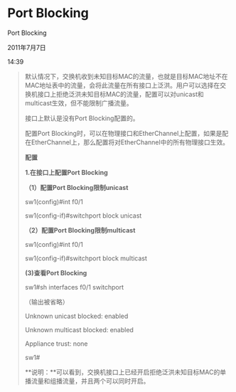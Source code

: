 # Port Blocking

Port Blocking

2011年7月7日

14:39

> 默认情况下，交换机收到未知目标MAC的流量，也就是目标MAC地址不在MAC地址表中的流量，会将此流量在所有接口上泛洪。用户可以选择在交换机接口上拒绝泛洪未知目标MAC的流量，配置可以对unicast和 multicast生效，但不能限制广播流量。
> 
> 
> 接口上默认是没有Port Blocking配置的。
> 
> 配置Port Blocking时，可以在物理接口和EtherChannel上配置，如果是配在EtherChannel上，那么配置将对EtherChannel中的所有物理接口生效。
> 
> **配置**
> 
> **1.在接口上配置Port Blocking**
> 
> **（1）配置Port Blocking限制unicast**
> 
> sw1(config)#int f0/1
> 
> sw1(config-if)#switchport block unicast
> 
> **（2）配置Port Blocking限制multicast**
> 
> sw1(config)#int f0/1
> 
> sw1(config-if)#switchport block multicast
> 
> **(3)查看Port Blocking**
> 
> sw1#sh interfaces f0/1 switchport
> 
> （输出被省略）
> 
> Unknown unicast blocked: enabled
> 
> Unknown multicast blocked: enabled
> 
> Appliance trust: none
> 
> sw1#
> 
> **说明：**可以看到，交换机接口上已经开启拒绝泛洪未知目标MAC的单播流量和组播流量，并且两个可以同时开启。
> 

> 
>